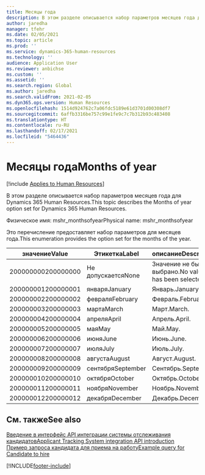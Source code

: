 ```yaml
---
title: Месяцы года
description: В этом разделе описывается набор параметров месяцев года для Dynamics 365 Human Resources.
author: jaredha
manager: tfehr
ms.date: 02/05/2021
ms.topic: article
ms.prod: ''
ms.service: dynamics-365-human-resources
ms.technology: ''
audience: Application User
ms.reviewer: anbichse
ms.custom: ''
ms.assetid: ''
ms.search.region: Global
ms.author: jaredha
ms.search.validFrom: 2021-02-05
ms.dyn365.ops.version: Human Resources
ms.openlocfilehash: 1514d924762c7a06fdc5189e61d3701d00308df7
ms.sourcegitcommit: 6affb3316be757c99e1fe9c7c7b312b93c483408
ms.translationtype: HT
ms.contentlocale: ru-RU
ms.lasthandoff: 02/17/2021
ms.locfileid: "5464436"
---
```

# <a name="months-of-year"></a><span data-ttu-id="0e4a5-103">Месяцы года</span><span class="sxs-lookup"><span data-stu-id="0e4a5-103">Months of year</span></span>

[!include [Applies to Human Resources](../includes/applies-to-hr.md)]

<span data-ttu-id="0e4a5-104">В этом разделе описывается набор параметров месяцев года для Dynamics 365 Human Resources.</span><span class="sxs-lookup"><span data-stu-id="0e4a5-104">This topic describes the Months of year option set for Dynamics 365 Human Resources.</span></span>

<span data-ttu-id="0e4a5-105">Физическое имя: mshr_monthsofyear</span><span class="sxs-lookup"><span data-stu-id="0e4a5-105">Physical name: mshr_monthsofyear</span></span>

<span data-ttu-id="0e4a5-106">Это перечисление предоставляет набор параметров для месяцев года.</span><span class="sxs-lookup"><span data-stu-id="0e4a5-106">This enumeration provides the option set for the months of the year.</span></span>

| <span data-ttu-id="0e4a5-107">значение</span><span class="sxs-lookup"><span data-stu-id="0e4a5-107">Value</span></span> | <span data-ttu-id="0e4a5-108">Этикетка</span><span class="sxs-lookup"><span data-stu-id="0e4a5-108">Label</span></span> | <span data-ttu-id="0e4a5-109">описание</span><span class="sxs-lookup"><span data-stu-id="0e4a5-109">Description</span></span> |
| --- | --- | --- |
| <span data-ttu-id="0e4a5-110">200000000</span><span class="sxs-lookup"><span data-stu-id="0e4a5-110">200000000</span></span> | <span data-ttu-id="0e4a5-111">Не допускается</span><span class="sxs-lookup"><span data-stu-id="0e4a5-111">None</span></span> | <span data-ttu-id="0e4a5-112">Значение не было выбрано.</span><span class="sxs-lookup"><span data-stu-id="0e4a5-112">No value has been selected.</span></span> |
| <span data-ttu-id="0e4a5-113">200000001</span><span class="sxs-lookup"><span data-stu-id="0e4a5-113">200000001</span></span> | <span data-ttu-id="0e4a5-114">января</span><span class="sxs-lookup"><span data-stu-id="0e4a5-114">January</span></span> | <span data-ttu-id="0e4a5-115">Январь.</span><span class="sxs-lookup"><span data-stu-id="0e4a5-115">January.</span></span> |
| <span data-ttu-id="0e4a5-116">200000002</span><span class="sxs-lookup"><span data-stu-id="0e4a5-116">200000002</span></span> | <span data-ttu-id="0e4a5-117">февраля</span><span class="sxs-lookup"><span data-stu-id="0e4a5-117">February</span></span> | <span data-ttu-id="0e4a5-118">Февраль.</span><span class="sxs-lookup"><span data-stu-id="0e4a5-118">February.</span></span> |
| <span data-ttu-id="0e4a5-119">200000003</span><span class="sxs-lookup"><span data-stu-id="0e4a5-119">200000003</span></span> | <span data-ttu-id="0e4a5-120">марта</span><span class="sxs-lookup"><span data-stu-id="0e4a5-120">March</span></span> | <span data-ttu-id="0e4a5-121">Март.</span><span class="sxs-lookup"><span data-stu-id="0e4a5-121">March.</span></span> |
| <span data-ttu-id="0e4a5-122">200000004</span><span class="sxs-lookup"><span data-stu-id="0e4a5-122">200000004</span></span> | <span data-ttu-id="0e4a5-123">апреля</span><span class="sxs-lookup"><span data-stu-id="0e4a5-123">April</span></span> | <span data-ttu-id="0e4a5-124">Апрель.</span><span class="sxs-lookup"><span data-stu-id="0e4a5-124">April.</span></span> |
| <span data-ttu-id="0e4a5-125">200000005</span><span class="sxs-lookup"><span data-stu-id="0e4a5-125">200000005</span></span> | <span data-ttu-id="0e4a5-126">мая</span><span class="sxs-lookup"><span data-stu-id="0e4a5-126">May</span></span> | <span data-ttu-id="0e4a5-127">Май.</span><span class="sxs-lookup"><span data-stu-id="0e4a5-127">May.</span></span> |
| <span data-ttu-id="0e4a5-128">200000006</span><span class="sxs-lookup"><span data-stu-id="0e4a5-128">200000006</span></span> | <span data-ttu-id="0e4a5-129">июня</span><span class="sxs-lookup"><span data-stu-id="0e4a5-129">June</span></span> | <span data-ttu-id="0e4a5-130">Июнь.</span><span class="sxs-lookup"><span data-stu-id="0e4a5-130">June.</span></span> |
| <span data-ttu-id="0e4a5-131">200000007</span><span class="sxs-lookup"><span data-stu-id="0e4a5-131">200000007</span></span> | <span data-ttu-id="0e4a5-132">июля</span><span class="sxs-lookup"><span data-stu-id="0e4a5-132">July</span></span> | <span data-ttu-id="0e4a5-133">Июль.</span><span class="sxs-lookup"><span data-stu-id="0e4a5-133">July.</span></span> |
| <span data-ttu-id="0e4a5-134">200000008</span><span class="sxs-lookup"><span data-stu-id="0e4a5-134">200000008</span></span> | <span data-ttu-id="0e4a5-135">августа</span><span class="sxs-lookup"><span data-stu-id="0e4a5-135">August</span></span> | <span data-ttu-id="0e4a5-136">Август.</span><span class="sxs-lookup"><span data-stu-id="0e4a5-136">August.</span></span> |
| <span data-ttu-id="0e4a5-137">200000009</span><span class="sxs-lookup"><span data-stu-id="0e4a5-137">200000009</span></span> | <span data-ttu-id="0e4a5-138">сентября</span><span class="sxs-lookup"><span data-stu-id="0e4a5-138">September</span></span> | <span data-ttu-id="0e4a5-139">Сентябрь.</span><span class="sxs-lookup"><span data-stu-id="0e4a5-139">September.</span></span> |
| <span data-ttu-id="0e4a5-140">200000010</span><span class="sxs-lookup"><span data-stu-id="0e4a5-140">200000010</span></span> | <span data-ttu-id="0e4a5-141">октября</span><span class="sxs-lookup"><span data-stu-id="0e4a5-141">October</span></span> | <span data-ttu-id="0e4a5-142">Октябрь.</span><span class="sxs-lookup"><span data-stu-id="0e4a5-142">October.</span></span> |
| <span data-ttu-id="0e4a5-143">200000011</span><span class="sxs-lookup"><span data-stu-id="0e4a5-143">200000011</span></span> | <span data-ttu-id="0e4a5-144">ноября</span><span class="sxs-lookup"><span data-stu-id="0e4a5-144">November</span></span> | <span data-ttu-id="0e4a5-145">Ноябрь.</span><span class="sxs-lookup"><span data-stu-id="0e4a5-145">November.</span></span> |
| <span data-ttu-id="0e4a5-146">200000012</span><span class="sxs-lookup"><span data-stu-id="0e4a5-146">200000012</span></span> | <span data-ttu-id="0e4a5-147">декабря</span><span class="sxs-lookup"><span data-stu-id="0e4a5-147">December</span></span> | <span data-ttu-id="0e4a5-148">Декабрь.</span><span class="sxs-lookup"><span data-stu-id="0e4a5-148">December.</span></span> |

## <a name="see-also"></a><span data-ttu-id="0e4a5-149">См. также</span><span class="sxs-lookup"><span data-stu-id="0e4a5-149">See also</span></span>

[<span data-ttu-id="0e4a5-150">Введение в интерфейс API интеграции системы отслеживания кандидатов</span><span class="sxs-lookup"><span data-stu-id="0e4a5-150">Applicant Tracking System integration API introduction</span></span>](hr-admin-integration-ats-api-introduction.md)<br>
[<span data-ttu-id="0e4a5-151">Пример запроса кандидата для приема на работу</span><span class="sxs-lookup"><span data-stu-id="0e4a5-151">Example query for Candidate to hire</span></span>](hr-admin-integration-ats-api-candidate-to-hire-example-query.md)


[!INCLUDE[footer-include](../includes/footer-banner.md)]